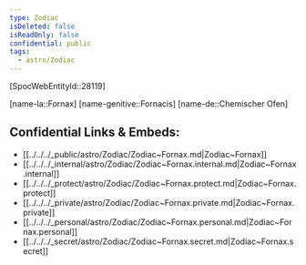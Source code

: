 ```yaml
---
type: Zodiac
isDeleted: false
isReadOnly: false
confidential: public
tags:
  - astro/Zodiac
---
```


[SpocWebEntityId::28119]



[name-la::Fornax]
[name-genitive::Fornacis]
[name-de::Chemischer Ofen]


## Confidential Links & Embeds: 
- [[../../../_public/astro/Zodiac/Zodiac~Fornax.md|Zodiac~Fornax]] 
- [[../../../_internal/astro/Zodiac/Zodiac~Fornax.internal.md|Zodiac~Fornax.internal]] 
- [[../../../_protect/astro/Zodiac/Zodiac~Fornax.protect.md|Zodiac~Fornax.protect]] 
- [[../../../_private/astro/Zodiac/Zodiac~Fornax.private.md|Zodiac~Fornax.private]] 
- [[../../../_personal/astro/Zodiac/Zodiac~Fornax.personal.md|Zodiac~Fornax.personal]] 
- [[../../../_secret/astro/Zodiac/Zodiac~Fornax.secret.md|Zodiac~Fornax.secret]] 

